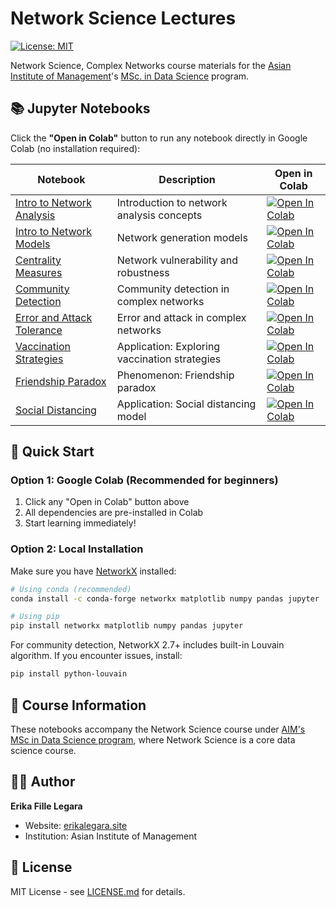 # Network Science Lectures

[![License: MIT](https://img.shields.io/badge/License-MIT-yellow.svg)](https://github.com/eflegara/Network-Science-Lectures/blob/master/LICENSE.md)

Network Science, Complex Networks course materials for the [Asian Institute of Management](https://aim.edu/)'s [MSc. in Data Science](https://erikalegara.site/msds-unplugged/) program.

## 📚 Jupyter Notebooks

Click the **"Open in Colab"** button to run any notebook directly in Google Colab (no installation required):

| Notebook | Description | Open in Colab |
|----------|-------------|---------------|
| [Intro to Network Analysis](https://github.com/eflegara/Network-Science-Lectures/blob/master/Intro%20to%20Network%20Analysis.ipynb) | Introduction to network analysis concepts | [![Open In Colab](https://colab.research.google.com/assets/colab-badge.svg)](https://colab.research.google.com/github/eflegara/Network-Science-Lectures/blob/master/Intro%20to%20Network%20Analysis.ipynb) |
| [Intro to Network Models](https://github.com/eflegara/Network-Science-Lectures/blob/master/CN%20Models.ipynb) | Network generation models | [![Open In Colab](https://colab.research.google.com/assets/colab-badge.svg)](https://colab.research.google.com/github/eflegara/Network-Science-Lectures/blob/master/CN%20Models.ipynb) |
| [Centrality Measures](https://github.com/eflegara/Network-Science-Lectures/blob/master/Centrality%20Measures.ipynb) | Network vulnerability and robustness | [![Open In Colab](https://colab.research.google.com/assets/colab-badge.svg)](https://colab.research.google.com/github/eflegara/Network-Science-Lectures/blob/master/Centrality%20Measures.ipynb) |
| [Community Detection](https://github.com/eflegara/Network-Science-Lectures/blob/master/Community%20Detection.ipynb) | Community detection in complex networks | [![Open In Colab](https://colab.research.google.com/assets/colab-badge.svg)](https://colab.research.google.com/github/eflegara/Network-Science-Lectures/blob/master/Community%20Detection.ipynb) |
| [Error and Attack Tolerance](https://github.com/eflegara/Network-Science-Lectures/blob/master/Error%20and%20Attack%20Tolerance.ipynb) | Error and attack in complex networks | [![Open In Colab](https://colab.research.google.com/assets/colab-badge.svg)](https://colab.research.google.com/github/eflegara/Network-Science-Lectures/blob/master/Error%20and%20Attack%20Tolerance.ipynb) |
| [Vaccination Strategies](https://github.com/eflegara/Network-Science-Lectures/blob/master/Vaccination%20Strategies.ipynb) | Application: Exploring vaccination strategies | [![Open In Colab](https://colab.research.google.com/assets/colab-badge.svg)](https://colab.research.google.com/github/eflegara/Network-Science-Lectures/blob/master/Vaccination%20Strategies.ipynb) |
| [Friendship Paradox](https://github.com/eflegara/Network-Science-Lectures/blob/master/Friendship%20Paradox.ipynb) | Phenomenon: Friendship paradox | [![Open In Colab](https://colab.research.google.com/assets/colab-badge.svg)](https://colab.research.google.com/github/eflegara/Network-Science-Lectures/blob/master/Friendship%20Paradox.ipynb) |
| [Social Distancing](https://github.com/eflegara/Network-Science-Lectures/blob/master/Exploring%20Social%20Distancing.ipynb) | Application: Social distancing model | [![Open In Colab](https://colab.research.google.com/assets/colab-badge.svg)](https://colab.research.google.com/github/eflegara/Network-Science-Lectures/blob/master/Exploring%20Social%20Distancing.ipynb) |

## 🚀 Quick Start

### Option 1: Google Colab (Recommended for beginners)

1. Click any "Open in Colab" button above
2. All dependencies are pre-installed in Colab
3. Start learning immediately!

### Option 2: Local Installation

Make sure you have [NetworkX](https://networkx.org/) installed:

```bash
# Using conda (recommended)
conda install -c conda-forge networkx matplotlib numpy pandas jupyter

# Using pip
pip install networkx matplotlib numpy pandas jupyter
```

For community detection, NetworkX 2.7+ includes built-in Louvain algorithm. If you encounter issues, install:
```bash
pip install python-louvain
```

## 📖 Course Information

These notebooks accompany the Network Science course under [AIM's MSc in Data Science program](https://aim.edu/programs/degree-programs/master-science-data-science), where Network Science is a core data science course.

## 👨‍🏫 Author

**Erika Fille Legara**  
- Website: [erikalegara.site](https://erikalegara.site)
- Institution: Asian Institute of Management

## 📄 License

MIT License - see [LICENSE.md](LICENSE.md) for details.
